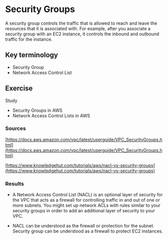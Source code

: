 # Security Groups

A security group controls the traffic that is allowed to reach and leave the resources that it is associated with. For example, after you associate a security group with an EC2 instance, it controls the inbound and outbound traffic for the instance.

## Key terminology

- Security Group
- Network Access Control List

## Exercise

Study
- Security Groups in AWS
- Network Access Control Lists in AWS


### Sources

[https://docs.aws.amazon.com/vpc/latest/userguide/VPC_SecurityGroups.html](https://docs.aws.amazon.com/vpc/latest/userguide/VPC_SecurityGroups.html)

[https://www.knowledgehut.com/tutorials/aws/nacl-vs-security-groups](https://www.knowledgehut.com/tutorials/aws/nacl-vs-security-groups)


### Results

- A Network Access Control List (NACL) is an optional layer of security for the VPC that acts as a firewall for controlling traffic in and out of one or more subnets. You might set up network ACLs with rules similar to your security groups in order to add an additional layer of security to your VPC.

- NACL can be understood as the firewall or protection for the subnet. Security group can be understood as a firewall to protect EC2 instances.
